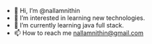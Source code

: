 - 👋 Hi, I’m @nallamnithin
- 👀 I’m interested in learning new technologies.
- 🌱 I’m currently learning java full stack.  
- 📫 How to reach me nallamnithin@gmail.com

<!---
nallamnithin/nallamnithin is a ✨ special ✨ repository because its `README.md` (this file) appears on your GitHub profile.
You can click the Preview link to take a look at your changes.
--->
